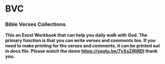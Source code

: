 # BVC
### Bible Verses Collections

**This an Excel Workbook that can help you daily walk with God. 
The primary function is that you can write verses and comments too. 
If you need to make printing for the verses and comments, it can be printed out in docx file.
Please watch the demo https://youtu.be/7vXsZiRiRDI thank you.**
